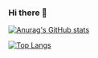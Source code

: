 ### Hi there 👋

[![Anurag's GitHub stats](https://github-readme-stats.vercel.app/api?username=schnells&hide=stars&count_private=true)](https://github.com/anuraghazra/github-readme-stats)

[![Top Langs](https://github-readme-stats.vercel.app/api/top-langs/?username=schnells)](https://github.com/anuraghazra/github-readme-stats)
